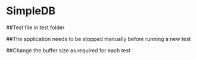 # SimpleDB

##Test file in test folder

##The application needs to be stopped manually before running a new test

##Change the buffer size as required for each test

